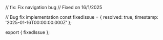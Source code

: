 // fix: Fix navigation bug
// Fixed on 16/1/2025

// Bug fix implementation
const fixedIssue = {
  resolved: true,
  timestamp: '2025-01-16T00:00:00.000Z'
};

export { fixedIssue };